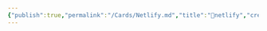 ```yaml
---
{"publish":true,"permalink":"/Cards/Netlify.md","title":"🔗netlify","created":"2022-12-11","modified":"2023-03-14","tags":["好用网站"],"cssclasses":""}
---
```



